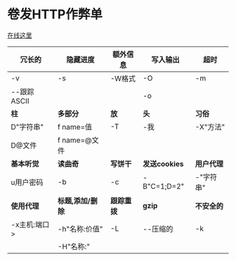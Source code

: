 
# 卷发HTTP作弊单

[在线这里](https://curl.github.io/curl-cheat-sheet/http-sheet.html)

| 冗长的             | 隐藏进度         | 额外信息      | 写入输出          | 超时        |
| --------------- | ------------ | --------- | ------------- | --------- |
| -v              | -s           | -W格式      | -O            | -m <secs> |
| --跟踪ASCII<file> |              |           | -o <file>     |           |
| **柱**           | **多部分**      | **放**     | **头**         | **习俗**    |
| D"字符串"          | f name=值     | -T <file> | -我            | -X"方法"    |
| D@文件            | f name=@文件   |           |               |           |
| **基本听觉**        | **读曲奇**      | **写饼干**   | **发送cookies** | **用户代理**  |
| u用户密码           | -b <file>    | -c <file> | -B"C=1;D=2"   | -"字符串"    |
| **使用代理**        | **标题,添加/删除** | **跟踪重拨**  | **gzip**      | **不安全的**  |
| -x主机:端口>        | -h"名称:价值"    | -L        | --压缩的         | -k        |
|                 | -H"名称:"      |           |               |           |
